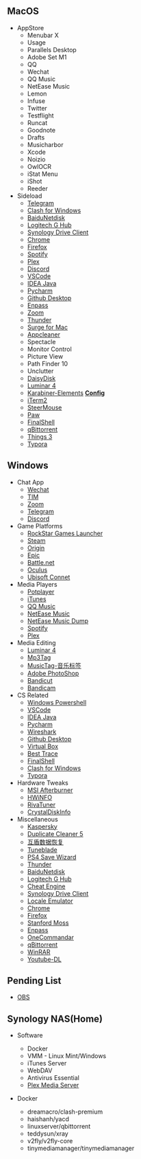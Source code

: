 ## MacOS

- AppStore
    - Menubar X
    - Usage
    - Parallels Desktop
    - Adobe Set M1
    - QQ
    - Wechat
    - QQ Music
    - NetEase Music
    - Lemon
    - Infuse
    - Twitter
    - Testflight
    - Runcat
    - Goodnote
    - Drafts
    - Musicharbor
    - Xcode
    - Noizio
    - OwlOCR
    - iStat Menu
    - iShot
    - Reeder
- Sideload
    - [Telegram](https://desktop.telegram.org/)
    - [Clash for Windows](https://github.com/Fndroid/clash_for_windows_pkg/releases)
    - [BaiduNetdisk](https://pan.baidu.com/download)
    - [Logitech G Hub](https://www.logitechg.com/en-us/innovation/g-hub.html)
    - [Synology Drive Client](https://www.synology.com/en-af/support/download/DS920+?version=6.2#utilities)
    - [Chrome](https://www.google.com/intl/zh-CN/chrome/)
    - [Firefox](https://www.mozilla.org/zh-CN/firefox/new/)
    - [Spotify](https://www.spotify.com/us/download/mac/)
    - [Plex](https://www.plex.tv/media-server-downloads/#plex-app)
    - [Discord](https://discord.com/download)
    - [VSCode](https://code.visualstudio.com/download)
    - [IDEA Java](https://www.jetbrains.com/zh-cn/idea/download/#section=MAC)
    - [Pycharm](https://www.jetbrains.com/zh-cn/pycharm/download/#section=mac)
    - [Github Desktop](https://desktop.github.com/)
    - [Enpass](https://www.enpass.io/downloads/)
    - [Zoom](https://zoom.us/download)
    - [Thunder](https://www.xunlei.com/)
    - [Surge for Mac](https://nssurge.com/)
    - [Appcleaner](https://freemacsoft.net/appcleaner/)
    - Spectacle
    - Monitor Control
    - Picture View
    - Path Finder 10
    - Unclutter
    - [DaisyDisk](https://daisydiskapp.com/)
    - [Luminar 4](https://community.skylum.com/hc/en-us/community/posts/360006646480-Luminar-4-Download-Links)
    - [Karabiner-Elements](https://karabiner-elements.pqrs.org/)   [**Config**](https://github.com/729376442/Software/blob/main/Config/MacOS/Karabiner-Elements/Config.json)
    - [iTerm2](https://iterm2.com/downloads.html)
    - [SteerMouse](https://plentycom.jp/en/steermouse/download.php)
    - [Paw](https://paw.cloud/)
    - [FinalShell](https://www.hostbuf.com/t/988.html)
    - [qBittorrent](https://www.qbittorrent.org/download.php)
    - [Things 3](https://github.com/729376442/Software/blob/main/Archive/MacOS/Things%203.15.8.dmg)
    - [Typora](https://typora.io/)

## Windows


- Chat App
    - [Wechat](https://windows.weixin.qq.com/?lang=zh_CN)
    - [TIM](https://tim.qq.com/download.html)
    - [Zoom](https://zoom.us/download)
    - [Telegram](https://desktop.telegram.org/)
    - [Discord](https://discord.com/download)
- Game Platforms
    - [RockStar Games Launcher](https://socialclub.rockstargames.com/rockstar-games-launcher)
    - [Steam](https://store.steampowered.com/about/)
    - [Origin](https://www.origin.com/usa/en-us/store/download)
    - [Epic](https://store.epicgames.com/en-US/download)
    - [Battle.net](https://battle.net/)
    - [Oculus](https://www.oculus.com/setup/)
    - [Ubisoft Connet](https://ubisoftconnect.com/en-US/)
- Media Players
    - [Potplayer](https://potplayer.daum.net/)
    - [iTunes](https://support.apple.com/downloads/itunes)
    - [QQ Music](https://y.qq.com/download/download.html)
    - [NetEase Music](https://music.163.com/#/download)
    - [NetEase Music Dump](https://github.com/729376442/Software/blob/main/Archive/Windows/ncmDump.zip)
    - [Spotify](https://www.spotify.com/us/download/windows/)
    - [Plex](https://www.plex.tv/media-server-downloads/#plex-app)
- Media Editing
    - [Luminar 4](https://community.skylum.com/hc/en-us/community/posts/360006646480-Luminar-4-Download-Links)
    - [Mp3Tag](https://www.mp3tag.de/en/download.html)
    - [MusicTag-音乐标签](https://meta.appinn.net/t/topic/27789)
    - [Adobe PhotoShop](https://www.adobe.com/products/photoshop/free-trial-download.html)
    - [Bandicut](https://www.bandicam.com/bandicut-video-cutter/ing/)
    - [Bandicam](https://github.com/729376442/Software/blob/main/Archive/Windows/Bandicam.zip)
- CS Related
    - [Windows Powershell](https://www.microsoft.com/en-us/p/windows-terminal/9n0dx20hk701?activetab=pivot:overviewtab)
    - [VSCode](https://code.visualstudio.com/download)
    - [IDEA Java](https://www.jetbrains.com/zh-cn/idea/download/#section=windows)
    - [Pycharm](https://www.jetbrains.com/zh-cn/pycharm/download/#section=windows)
    - [Wireshark](https://www.wireshark.org/download.html)
    - [Github Desktop](https://desktop.github.com/)
    - [Virtual Box](https://www.virtualbox.org/wiki/Downloads)
    - [Best Trace](https://www.ipip.net/product/client.html)
    - [FinalShell](https://www.hostbuf.com/t/988.html)
    - [Clash for Windows](https://github.com/Fndroid/clash_for_windows_pkg/releases)
    - [Typora](https://typora.io/)
- Hardware Tweaks
    - [MSI Afterburner](https://www.msi.com/Landing/afterburner/graphics-cards)
    - [HWiNFO](https://www.hwinfo.com/download/)
    - [RivaTuner](https://www.guru3d.com/files-details/rtss-rivatuner-statistics-server-download.html)
    - [CrystalDiskInfo](https://crystalmark.info/en/download/)
- Miscellaneous
    - [Kaspersky](https://www.kaspersky.com.au/downloads/internet-security-free-trial)
    - [Duplicate Cleaner 5](https://www.duplicatecleaner.com/)
    - [互盾数据恢复](https://www.huifutz.com/download)
    - [Tuneblade](http://www.tuneblade.com/)
    - [PS4 Save Wizard](https://www.savewizard.net/beta/)
    - [Thunder](https://www.xunlei.com/)
    - [BaiduNetdisk](https://pan.baidu.com/download)
    - [Logitech G Hub](https://www.logitechg.com/en-us/innovation/g-hub.html)
    - [Cheat Engine](https://www.cheatengine.org/downloads.php)
    - [Synology Drive Client](https://www.synology.com/en-af/support/download/DS920+?version=6.2#utilities)
    - [Locale Emulator](https://github.com/729376442/Software/blob/main/Archive/Windows/Locale.Emulator.2.4.1.0.zip)
    - [Chrome](https://www.google.com/intl/zh-CN/chrome/)
    - [Firefox](https://www.mozilla.org/zh-CN/firefox/new/)
    - [Stanford Moss](https://theory.stanford.edu/~aiken/moss/)
    - [Enpass](https://www.enpass.io/downloads/)
    - [OneCommandar](https://onecommander.com/)
    - [qBittorrent](https://www.qbittorrent.org/download.php)
    - [WinRAR](https://www.win-rar.com/download.html?&L=0)
    - [Youtube-DL](https://github.com/729376442/Software/tree/main/Archive/Windows/youtube-dl)

## Pending List

- [OBS](https://obsproject.com/)

## Synology NAS(Home)

- Software
    - Docker
    - VMM - Linux Mint/Windows
    - iTunes Server
    - WebDAV
    - Antivirus Essential
    - [Plex Media Server](https://www.plex.tv/media-server-downloads/#plex-media-server)

- Docker
    - dreamacro/clash-premium
    - haishanh/yacd
    - linuxserver/qbittorrent
    - teddysun/xray
    - v2fly/v2fly-core
    - tinymediamanager/tinymediamanager
